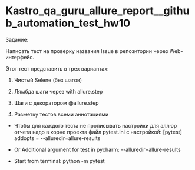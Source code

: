 # Kastro_qa_guru_allure_report__github_automation_test_hw10
Задание:

Написать тест на проверку названия Issue в репозитории через Web-интерфейс.

Этот тест представить в трех вариантах:

1. Чистый Selene (без шагов)

2. Лямбда шаги через with allure.step

3. Шаги с декоратором @allure.step

4. Разметку тестов всеми аннотациями


- Чтобы для каждого теста не прописывать настройки для аллюр отчета надо в корне проекта файл 
pytest.ini с настройкой:
[pytest]
addopts = --alluredir=allure-results

- Or Additional argument for test in pycharm: --alluredir=allure-results


- Start from terminal: python -m pytest